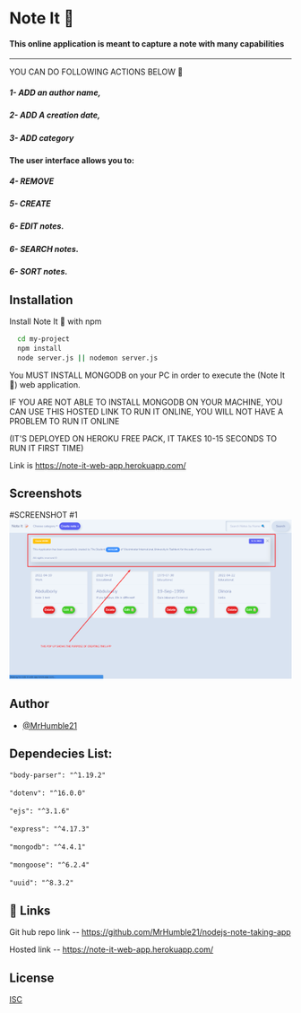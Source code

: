 
# Note It 📝

#### This online application is meant to capture a note with many capabilities 

-------------------------------------------
YOU CAN DO FOLLOWING ACTIONS BELOW 🔽
                                              
##### 1- ADD an author name,
##### 2- ADD A creation date,
##### 3- ADD category

#### The user interface allows you to:
##### 4- REMOVE
##### 5- CREATE
##### 6- EDIT notes.
##### 6- SEARCH notes.
##### 6- SORT notes.



## Installation

Install Note It 📝 with npm

```bash
  cd my-project
  npm install 
  node server.js || nodemon server.js 
```
You MUST INSTALL MONGODB on your PC in order to execute the (Note It 📝) web application.

IF YOU ARE NOT ABLE TO INSTALL MONGODB ON YOUR MACHINE, YOU CAN USE THIS HOSTED LINK TO RUN IT ONLINE, YOU WILL NOT HAVE A PROBLEM TO RUN IT ONLINE 

(IT'S DEPLOYED ON HEROKU FREE PACK, IT TAKES 10-15 SECONDS TO RUN IT FIRST TIME)

Link is https://note-it-web-app.herokuapp.com/




## Screenshots
#SCREENSHOT  #1
![App Screenshot](./README/PURPOSE.png)


## Author

- [@MrHumble21](https://github.com/MrHumble21)


## Dependecies List:

    "body-parser": "^1.19.2"
    
    "dotenv": "^16.0.0"

    "ejs": "^3.1.6"

    "express": "^4.17.3"

    "mongodb": "^4.4.1"

    "mongoose": "^6.2.4"

    "uuid": "^8.3.2"





## 🔗 Links
Git hub repo link -- https://github.com/MrHumble21/nodejs-note-taking-app

Hosted link -- https://note-it-web-app.herokuapp.com/
## License

[ISC](https://choosealicense.com/licenses/ISC/)

